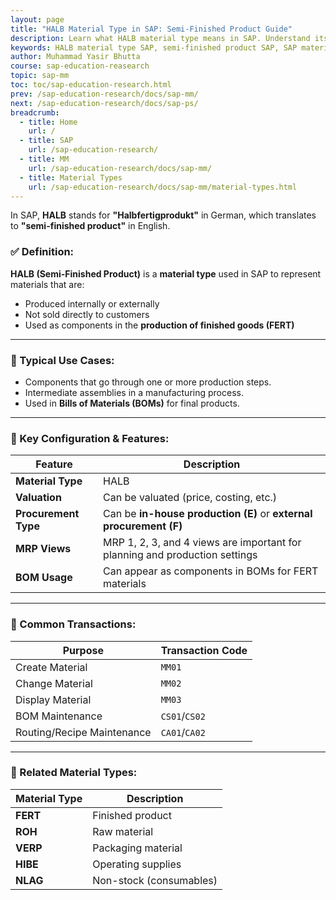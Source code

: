 ```yaml
---
layout: page
title: "HALB Material Type in SAP: Semi-Finished Product Guide"
description: Learn what HALB material type means in SAP. Understand its use, configuration, transactions, and how it fits in BOM and production planning.
keywords: HALB material type SAP, semi-finished product SAP, SAP material types, SAP HALB vs FERT, HALB configuration in SAP, SAP BOM HALB, SAP MRP HALB
author: Muhammad Yasir Bhutta
course: sap-education-reasearch
topic: sap-mm
toc: toc/sap-education-research.html
prev: /sap-education-research/docs/sap-mm/
next: /sap-education-research/docs/sap-ps/
breadcrumb:
  - title: Home
    url: /
  - title: SAP
    url: /sap-education-research/
  - title: MM
    url: /sap-education-research/docs/sap-mm/
  - title: Material Types
    url: /sap-education-research/docs/sap-mm/material-types.html
---
```


In SAP, **HALB** stands for **"Halbfertigprodukt"** in German, which translates to **"semi-finished product"** in English.

### ✅ Definition:

**HALB (Semi-Finished Product)** is a **material type** used in SAP to represent materials that are:

* Produced internally or externally
* Not sold directly to customers
* Used as components in the **production of finished goods (FERT)**

---

### 🔧 Typical Use Cases:

* Components that go through one or more production steps.
* Intermediate assemblies in a manufacturing process.
* Used in **Bills of Materials (BOMs)** for final products.

---

### 🧾 Key Configuration & Features:

| Feature              | Description                                                                 |
| -------------------- | --------------------------------------------------------------------------- |
| **Material Type**    | HALB                                                                        |
| **Valuation**        | Can be valuated (price, costing, etc.)                                      |
| **Procurement Type** | Can be **in-house production (E)** or **external procurement (F)**          |
| **MRP Views**        | MRP 1, 2, 3, and 4 views are important for planning and production settings |
| **BOM Usage**        | Can appear as components in BOMs for FERT materials                         |

---

### 📌 Common Transactions:

| Purpose                    | Transaction Code |
| -------------------------- | ---------------- |
| Create Material            | `MM01`           |
| Change Material            | `MM02`           |
| Display Material           | `MM03`           |
| BOM Maintenance            | `CS01`/`CS02`    |
| Routing/Recipe Maintenance | `CA01`/`CA02`    |

---

### 🔄 Related Material Types:

| Material Type | Description             |
| ------------- | ----------------------- |
| **FERT**      | Finished product        |
| **ROH**       | Raw material            |
| **VERP**      | Packaging material      |
| **HIBE**      | Operating supplies      |
| **NLAG**      | Non-stock (consumables) |


